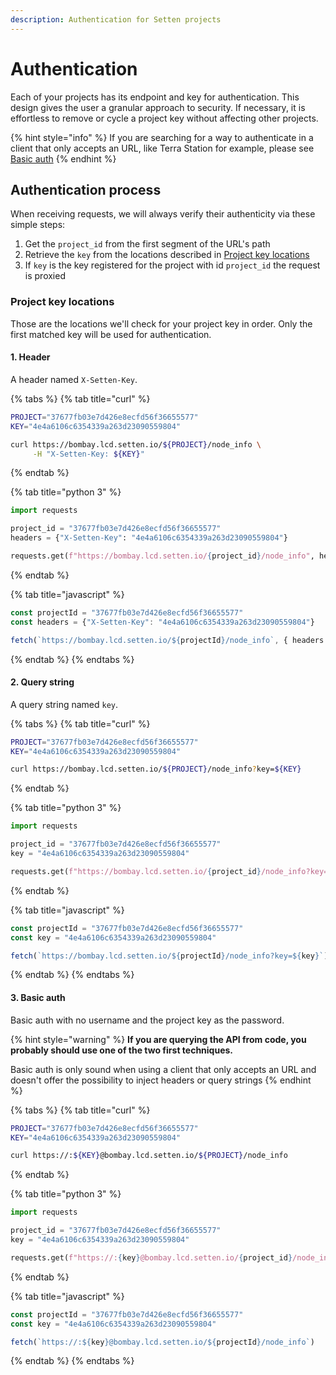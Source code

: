 ```yaml
---
description: Authentication for Setten projects
---
```


# Authentication

Each of your projects has its endpoint and key for authentication. This design gives the user a granular approach to security. If necessary, it is effortless to remove or cycle a project key without affecting other projects.

{% hint style="info" %}
If you are searching for a way to authenticate in a client that only accepts an URL, like Terra Station for example, please see [Basic auth](authentication.md#3.-basic-auth)
{% endhint %}

## Authentication process

When receiving requests, we will always verify their authenticity via these simple steps:

1. Get the `project_id` from the first segment of the URL's path
2. Retrieve the `key` from the locations described in [Project key locations](authentication.md#project-key-locations)
3. If `key` is the key registered for the project with id `project_id` the request is proxied

### Project key locations

Those are the locations we'll check for your project key in order. Only the first matched key will be used for authentication.

#### 1. Header

A header named `X-Setten-Key`.

{% tabs %}
{% tab title="curl" %}
```bash
PROJECT="37677fb03e7d426e8ecfd56f36655577"
KEY="4e4a6106c6354339a263d23090559804"

curl https://bombay.lcd.setten.io/${PROJECT}/node_info \
     -H "X-Setten-Key: ${KEY}"
```
{% endtab %}

{% tab title="python 3" %}
```python
import requests

project_id = "37677fb03e7d426e8ecfd56f36655577"
headers = {"X-Setten-Key": "4e4a6106c6354339a263d23090559804"}

requests.get(f"https://bombay.lcd.setten.io/{project_id}/node_info", headers=headers )
```
{% endtab %}

{% tab title="javascript" %}
```javascript
const projectId = "37677fb03e7d426e8ecfd56f36655577"
const headers = {"X-Setten-Key": "4e4a6106c6354339a263d23090559804"}

fetch(`https://bombay.lcd.setten.io/${projectId}/node_info`, { headers })
```
{% endtab %}
{% endtabs %}

#### 2. Query string

A query string named `key`.

{% tabs %}
{% tab title="curl" %}
```bash
PROJECT="37677fb03e7d426e8ecfd56f36655577"
KEY="4e4a6106c6354339a263d23090559804"

curl https://bombay.lcd.setten.io/${PROJECT}/node_info?key=${KEY}
```
{% endtab %}

{% tab title="python 3" %}
```python
import requests

project_id = "37677fb03e7d426e8ecfd56f36655577"
key = "4e4a6106c6354339a263d23090559804"

requests.get(f"https://bombay.lcd.setten.io/{project_id}/node_info?key={key}")
```
{% endtab %}

{% tab title="javascript" %}
```javascript
const projectId = "37677fb03e7d426e8ecfd56f36655577"
const key = "4e4a6106c6354339a263d23090559804"

fetch(`https://bombay.lcd.setten.io/${projectId}/node_info?key=${key}`)
```
{% endtab %}
{% endtabs %}

#### 3. Basic auth

Basic auth with no username and the project key as the password.

{% hint style="warning" %}
**If you are querying the API from code, you probably should use one of the two first techniques.**

Basic auth is only sound when using a client that only accepts an URL and doesn't offer the possibility to inject headers or query strings
{% endhint %}

{% tabs %}
{% tab title="curl" %}
```bash
PROJECT="37677fb03e7d426e8ecfd56f36655577"
KEY="4e4a6106c6354339a263d23090559804"

curl https://:${KEY}@bombay.lcd.setten.io/${PROJECT}/node_info
```
{% endtab %}

{% tab title="python 3" %}
```python
import requests

project_id = "37677fb03e7d426e8ecfd56f36655577"
key = "4e4a6106c6354339a263d23090559804"

requests.get(f"https://:{key}@bombay.lcd.setten.io/{project_id}/node_info")
```
{% endtab %}

{% tab title="javascript" %}
```javascript
const projectId = "37677fb03e7d426e8ecfd56f36655577"
const key = "4e4a6106c6354339a263d23090559804"

fetch(`https://:${key}@bombay.lcd.setten.io/${projectId}/node_info`)
```
{% endtab %}
{% endtabs %}
